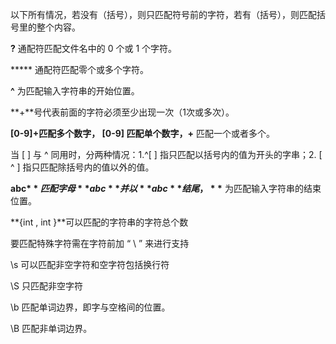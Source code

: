 以下所有情况，若没有（括号），则只匹配符号前的字符，若有（括号），则匹配括号里的整个内容。

**?** 通配符匹配文件名中的 0 个或 1 个字符。

 ***** 通配符匹配零个或多个字符。

**^** 为匹配输入字符串的开始位置。

**+**号代表前面的字符必须至少出现一次（1次或多次）。

**[0-9]+**匹配多个数字， **[0-9]** 匹配单个数字，**+** 匹配一个或者多个。

当 [ ] 与 ^ 同用时，分两种情况：1.^[ ] 指只匹配以括号内的值为开头的字串；2. [ ^ ] 指只匹配除括号内的值以外的值。

**abc$**匹配字母 **abc** 并以 **abc** 结尾，**$** 为匹配输入字符串的结束位置。

**{int , int }**可以匹配的字符串的字符总个数



要匹配特殊字符需在字符前加 “ \ ” 来进行支持

\s 可以匹配非空字符和空字符包括换行符

\S 只匹配非空字符

\b 匹配单词边界，即字与空格间的位置。

\B 匹配非单词边界。